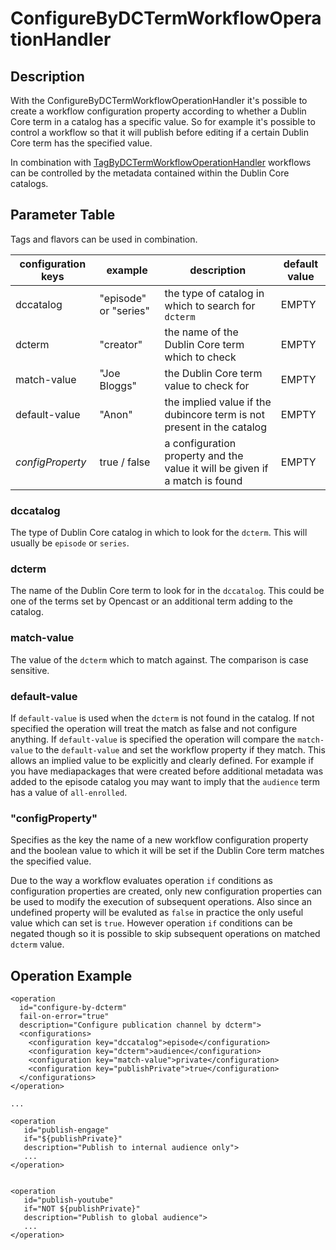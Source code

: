 # ConfigureByDCTermWorkflowOperationHandler

## Description
With the ConfigureByDCTermWorkflowOperationHandler it's possible to create a workflow configuration property according
to whether a Dublin Core term in a catalog has a specific value. So for example it's possible to control a workflow so
that it will publish before editing if a certain Dublin Core term has the specified value.

In combination with [TagByDCTermWorkflowOperationHandler](tag-by-dcterm-woh.md) workflows can be controlled by the
metadata contained within the Dublin Core catalogs.

## Parameter Table
Tags and flavors can be used in combination.

|configuration keys|example|description|default value|
|------------------|-------|-----------|-------------|
|dccatalog         |"episode" or "series"|the type of catalog in which to search for `dcterm`|EMPTY|
|dcterm            |"creator"            |the name of the Dublin Core term which to check|EMPTY|
|match-value       |"Joe Bloggs"         |the Dublin Core term value to check for|EMPTY|
|default-value     |"Anon"               |the implied value if the dubincore term is not present in the catalog|EMPTY|
|*configProperty*  |true / false         |a configuration property and the value it will be given if a match is found|EMPTY|

### dccatalog
The type of Dublin Core catalog in which to look for the `dcterm`. This will usually be `episode` or `series`.

### dcterm
The name of the Dublin Core term to look for in the `dccatalog`. This could be one of the terms set by Opencast or an
additional term adding to the catalog.

### match-value
The value of the `dcterm` which to match against. The comparison is case sensitive.

### default-value
If `default-value` is used when the `dcterm` is not found in the catalog. If not specified the operation will treat the
match as false and not configure anything. If `default-value` is specified the operation will compare the `match-value`
to the `default-value` and set the workflow property if they match. This allows an implied value to be explicitly and
clearly defined. For example if you have mediapackages that were created before additional metadata was added to the
episode catalog you may want to imply that the `audience` term has a value of `all-enrolled`.

### "configProperty"
Specifies as the key the name of a new workflow configuration property and the boolean value to which it will be set if
the Dublin Core term matches the specified value.

Due to the way a workflow evaluates operation `if` conditions as configuration properties are created, only new
configuration properties can be used to modify the execution of subsequent operations. Also since an undefined property
will be evaluted as `false` in practice the only useful value which can set is `true`.  However operation `if`
conditions can be negated though so it is possible to skip subsequent operations on matched `dcterm`  value.

## Operation Example
    <operation
      id="configure-by-dcterm"
      fail-on-error="true"
      description="Configure publication channel by dcterm">
      <configurations>
        <configuration key="dccatalog">episode</configuration>
        <configuration key="dcterm">audience</configuration>
        <configuration key="match-value">private</configuration>
        <configuration key="publishPrivate">true</configuration>
      </configurations>
    </operation>

    ...

    <operation
       id="publish-engage"
       if="${publishPrivate}"
       description="Publish to internal audience only">
       ...
    </operation>


    <operation
       id="publish-youtube"
       if="NOT ${publishPrivate}"
       description="Publish to global audience">
       ...
    </operation>
